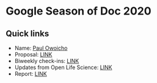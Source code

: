 # Google Season of Doc 2020

## Quick links

* Name: [Paul Owoicho](https://the-turing-way.netlify.app/afterword/contributors-record.html#paul-owoicho)
* Proposal: [LINK](https://github.com/alan-turing-institute/the-turing-way/blob/master/communications/GSOD-applications/GSoD-2020-Project-Proposal.md)
* Biweekly check-ins: [LINK](check-in.md)
* Updates from Open Life Science: [LINK](https://github.com/alan-turing-institute/the-turing-way/tree/master/open-life-science-mentoring/turingway-accessibility)
* Report: [LINK](../GSoD-2020-Project-Report.md)
